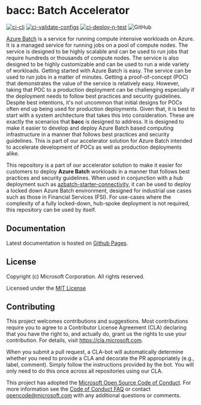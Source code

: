 # bacc: Batch Accelerator

[![ci-cli](https://github.com/Azure/bacc/actions/workflows/ci-cli.yaml/badge.svg?branch=main&event=push)](https://github.com/Azure/bacc/actions/workflows/ci-cli.yaml)
[![ci-validate-configs](https://github.com/Azure/bacc/actions/workflows/ci-validate.yaml/badge.svg?branch=main&event=push)](https://github.com/Azure/bacc/actions/workflows/ci-validate.yaml)
[![ci-deploy-n-test](https://github.com/Azure/bacc/actions/workflows/ci-deploy-n-test.yaml/badge.svg?branch=main)](https://github.com/Azure/bacc/actions/workflows/ci-deploy-n-test.yaml)
![GitHub](https://img.shields.io/github/license/Azure/bacc)

[Azure Batch](https://learn.microsoft.com/en-us/azure/batch/batch-technical-overview)
is a service for running compute intensive workloads on Azure. It is a managed service for running
jobs on a pool of compute nodes. The service is designed to be highly scalable and can be used to run jobs that
require hundreds or thousands of compute nodes. The service is also designed to be highly customizable and can be
used to run a wide variety of workloads. Getting started with Azure Batch is easy. The service can be used to run jobs
in a matter of minutes. Getting a proof-of-concept (POC) that demonstrates the value of the service is relatively easy.
However, taking that POC to a production deployment can be challenging especially if the deployment needs to follow
best practices and security guidelines.
Despite best intentions, it's not uncommon that initial designs for POCs often end up being used for production deployments.
Given that, it is best to start with a system architecture that takes this into consideration.
These are exactly the scenarios that  **bacc** is designed to address. It is designed to make it easier to develop and
deploy Azure Batch based computing infrastructure in a manner that follows best practices and security guidelines.
This is part of our accelerator solution for Azure Batch intended to accelerate development of POCs as well as
production deployments alike.

This repository is a part of our accelerator solution to make it easier for customers to deploy **Azure Batch** workloads
in a manner that follows best practices and security guidelines. When used in conjunction with a hub deployment such as
[azbatch-starter-connectivity](https://github.com/mocelj/azbatch-starter-connectivity), it can be used to deploy
a locked down Azure Batch environment, designed for industrial use cases such as those in Financial Services (FSI).
For use-cases where the complexity of a fully locked-down, hub-spoke deployment is not required, this repository
can be used by itself.

## Documentation

Latest documentation is hosted on [Github Pages](https://azure.github.io/bacc/).

## License

Copyright (c) Microsoft Corporation. All rights reserved.

Licensed under the [MIT License](./LICENSE)

## Contributing

This project welcomes contributions and suggestions. Most contributions require you to
agree to a Contributor License Agreement (CLA) declaring that you have the right to,
and actually do, grant us the rights to use your contribution. For details, visit
https://cla.microsoft.com.

When you submit a pull request, a CLA-bot will automatically determine whether you need
to provide a CLA and decorate the PR appropriately (e.g., label, comment). Simply follow the
instructions provided by the bot. You will only need to do this once across all repositories using our CLA.

This project has adopted the [Microsoft Open Source Code of Conduct](https://opensource.microsoft.com/codeofconduct/).
For more information see the [Code of Conduct FAQ](https://opensource.microsoft.com/codeofconduct/faq/)
or contact [opencode@microsoft.com](mailto:opencode@microsoft.com) with any additional questions or comments.
